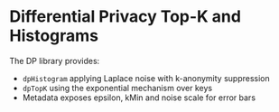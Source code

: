 # Differential Privacy Top-K and Histograms

The DP library provides:

- `dpHistogram` applying Laplace noise with k-anonymity suppression
- `dpTopK` using the exponential mechanism over keys
- Metadata exposes epsilon, kMin and noise scale for error bars
